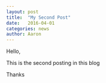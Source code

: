 ```yaml
---
layout: post
title:  "My Second Post"
date:   2016-04-01
categories: news
author: Aaron 
---
```


Hello,

This is the second posting in this blog

Thanks